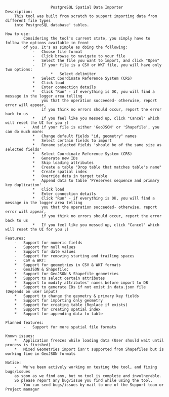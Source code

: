 						PostgreSQL Spatial Data Importer
	Description:
		This tool was built from scratch to support importing data from different file types
		into PostgreSQL database' tables. 

	How to use:
        	Considering the tool's current state, you simply have to follow the options available in front
        	of you. It's as simple as doing the following:
        		-   Choose file format
        		-   Click browse to navigate to your file
        		-   Select the file you want to import, and click "Open"
        		-   If your file is a CSV or WKT file, you will have only two options:
            			*   Select delimiter
				*   Select Coordinate Reference System (CRS)
				*   Click load
				*   Enter connection details
				*   Click "Run" - if everything is OK, you will find a message in the logger area telling
				    you that the operation succeeded- otherwise, report error will appear,
				    if you think no errors should occur, report the error back to us
				*   If you feel like you messed up, click "Cancel" which will reset the UI for you ;)
			-   And if your file is either 'GeoJSON' or 'Shapefile', you can do much more:
			    *   Change default fields "id, geometry" names
			    *   Select certain fields to import
			    *   Rename selected fields 'should be of the same size as selected fields'
			    *   Select Coordinate Reference System (CRS)
			    *   Generate new IDs
			    *   Skip loading attributes
			    *   Create a table "Drop table that matches table's name"
			    *   Create spatial index
			    *   Override data in target table
			    *   Append data to table 'Preserves sequence and primary key duplication'
			    *   Click load
			    *   Enter connection details
			    *   Click "Run" - if everything is OK, you will find a message in the logger area telling
				    you that the operation succeeded- otherwise, report error will appear,
				    if you think no errors should occur, report the error back to us
			    *   If you feel like you messed up, click "Cancel" which will reset the UI for you ;)

	Features:
	    -   Support for numeric fields
	    -   Supoort for null values
	    -   Support for date values
	    -   Support for removing starting and trailing spaces
	    -   CSV & WKT:
		*   Support for geometries in CSV & WKT formats
	    -   GeoJSON & Shapefile:
		*   Support for GeoJSON & Shapefile geometries
		*   Support to select certain attributes
		*   Support to modify attributes' names before import to DB
		*   Support to generate IDs if not exist in data.json file (Depends on user input)
		*   Support to change the geometry & primary key fields
		*   Support for importing only geometry
		*   Support for creating table (Replace if exists)
		*   Support for creating spatial index
		*   Support for appending data to table

	Planned features:
    		-   Support for more spatial file formats

	Known issues:
	    *   Application freezes while loading data (User should wait until process is finished)
	    *   Mixed Geometries import isn't supported from Shapefiles but is working fine in GeoJSON formats
	    
	Notice:
	    -   We've been actively working on testing the tool, and fixing bugs/issues
		as soon as we find any, but no tool is complete and invulnerable.
		So please report any bug/issue you find while using the tool.
	    -   You can send bugs/issues by mail to one of the Support team or Project manager
